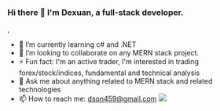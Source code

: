 ### Hi there 👋 I'm Dexuan, a full-stack developer.
<!-- 
[![Contribution Stats](https://github-contribution-stats.vercel.app/api/?username=SeanSong459)](https://github.com/LordDashMe/github-contribution-stats/) -->

<!-- 
<div id="header" align="center">
  <img src="https://media3.giphy.com/media/zOvBKUUEERdNm/giphy.gif?cid=ecf05e478rl4du4benpx70ff5v5rgy0mcu2qv8p84icydgm1&rid=giphy.gif&ct=g" width="500"/>
</div> -->
<!--
**SeanSong459/SeanSong459** is a ✨ _special_ ✨ repository because its `README.md` (this file) appears on your GitHub profile.

Here are some ideas to get you started:

- 🔭 I’m currently working on ...

- 🤔 I’m looking for help with ...

- 😄 Pronouns: ...

-->, 

- 🌱 I’m currently learning c# and .NET
- 👯 I’m looking to collaborate on any MERN stack project.
- ⚡ Fun fact: I'm an active trader, I'm interested in trading forex/stock/indices, fundamental and technical analysis
- 💬 Ask me about anything related to MERN stack and related technologies
- 📫 How to reach me: dson459@gmail.com
![](https://github-profile-summary-cards.vercel.app/api/cards/profile-details?username=SeanSong459&theme=nord_bright)
